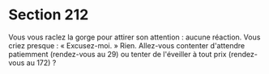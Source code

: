 # Section 212

Vous vous raclez la gorge pour attirer son attention : aucune 
réaction. Vous criez presque : « Excusez-moi. » Rien. Allez-vous 
contenter d'attendre patiemment (rendez-vous au 29) ou tenter 
de l'éveiller à tout prix (rendez-vous au 172) ?